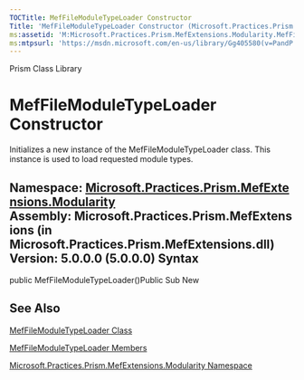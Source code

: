 ```yaml
---
TOCTitle: MefFileModuleTypeLoader Constructor
Title: 'MefFileModuleTypeLoader Constructor (Microsoft.Practices.Prism.MefExtensions.Modularity)'
ms:assetid: 'M:Microsoft.Practices.Prism.MefExtensions.Modularity.MefFileModuleTypeLoader.\#ctor'
ms:mtpsurl: 'https://msdn.microsoft.com/en-us/library/Gg405580(v=PandP.50)'
---
```


Prism Class Library

MefFileModuleTypeLoader Constructor
===================================

Initializes a new instance of the MefFileModuleTypeLoader class. This instance is used to load requested module types.

**Namespace:** [Microsoft.Practices.Prism.MefExtensions.Modularity](https://msdn.microsoft.com/n:microsoft.practices.prism.mefextensions.modularity)
**Assembly:** Microsoft.Practices.Prism.MefExtensions (in Microsoft.Practices.Prism.MefExtensions.dll) Version: 5.0.0.0 (5.0.0.0)
Syntax
------

<span id="syntaxToggle"></span>public MefFileModuleTypeLoader()Public Sub New

See Also
--------

<span id="seeAlsoToggle"></span>
[MefFileModuleTypeLoader Class](https://msdn.microsoft.com/t:microsoft.practices.prism.mefextensions.modularity.meffilemoduletypeloader)

[MefFileModuleTypeLoader Members](https://msdn.microsoft.com/allmembers.t:microsoft.practices.prism.mefextensions.modularity.meffilemoduletypeloader)

[Microsoft.Practices.Prism.MefExtensions.Modularity Namespace](https://msdn.microsoft.com/n:microsoft.practices.prism.mefextensions.modularity)
